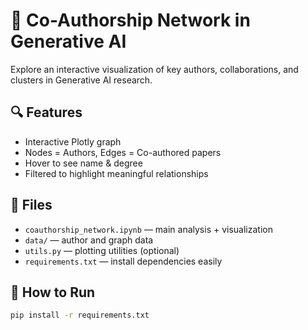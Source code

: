 # 🧠 Co-Authorship Network in Generative AI

Explore an interactive visualization of key authors, collaborations, and clusters in Generative AI research.

## 🔍 Features
- Interactive Plotly graph
- Nodes = Authors, Edges = Co-authored papers
- Hover to see name & degree
- Filtered to highlight meaningful relationships

## 📁 Files
- `coauthorship_network.ipynb` — main analysis + visualization
- `data/` — author and graph data
- `utils.py` — plotting utilities (optional)
- `requirements.txt` — install dependencies easily

## 🚀 How to Run
```bash
pip install -r requirements.txt
